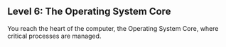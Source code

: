 ## Level 6: The Operating System Core

You reach the heart of the computer, the Operating System Core, where critical processes are managed.
